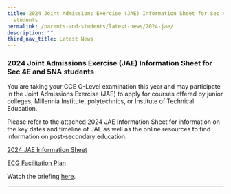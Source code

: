 ```yaml
---
title: 2024 Joint Admissions Exercise (JAE) Information Sheet for Sec 4E and 5NA
  students
permalink: /parents-and-students/latest-news/2024-jae/
description: ""
third_nav_title: Latest News
---
```

### 2024 Joint Admissions Exercise (JAE) Information Sheet for Sec 4E and 5NA students

You are taking your GCE O-Level examination this year and may participate in the Joint Admissions Exercise (JAE) to apply for courses offered by junior colleges, Millennia Institute, polytechnics, or Institute of Technical Education. 

Please refer to the attached 2024 JAE Information Sheet for information on the key dates and timeline of JAE as well as the online resources to find information on post-secondary education.

[2024 JAE Information Sheet](/files/Parents%20and%20Students/Latest%20News/2024%20jae%20info%20sheet.pdf)

[ECG Facilitation Plan](/files/Parents%20and%20Students/Latest%20News/ecg%20facilitation%20plan.pdf)

Watch the briefing [here](https://drive.google.com/drive/folders/1bPG80RfRGFufOXdAxopuoELV9vqCZmIc?usp=sharing).

<hr>